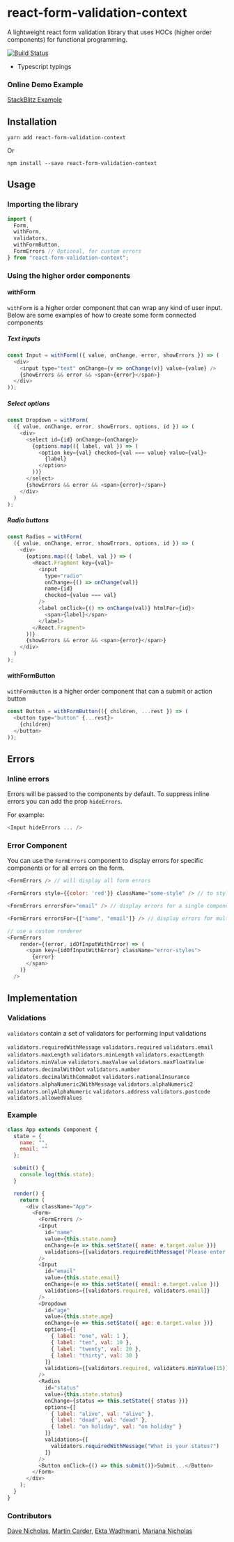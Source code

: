 # react-form-validation-context

A lightweight react form validation library that uses HOCs (higher order components) for functional programming.

[![Build Status](https://travis-ci.org/dave-nicholas/react-form-validation-context.svg?branch=master)](https://travis-ci.org/dave-nicholas/react-form-validation-context)

* Typescript typings

### Online Demo Example

[StackBlitz Example](https://stackblitz.com/edit/react-form-validation-context)

## Installation

```
yarn add react-form-validation-context
```

Or 

```
npm install --save react-form-validation-context
```

## Usage

### Importing the library

```javascript 
import {
  Form,
  withForm,
  validators,
  withFormButton,
  FormErrors // Optional, for custom errors
} from "react-form-validation-context";
```

### Using the higher order components

#### withForm

`withForm` is a higher order component that can wrap any kind of user input.
Below are some examples of how to create some form connected components

##### Text inputs

```javascript
const Input = withForm(({ value, onChange, error, showErrors }) => (
  <div>
    <input type="text" onChange={v => onChange(v)} value={value} />
    {showErrors && error && <span>{error}</span>}
  </div>
));
```

##### Select options

```javascript
const Dropdown = withForm(
  ({ value, onChange, error, showErrors, options, id }) => (
    <div>
      <select id={id} onChange={onChange}>
        {options.map(({ label, val }) => (
          <option key={val} checked={val === value} value={val}>
            {label}
          </option>
        ))}
      </select>
      {showErrors && error && <span>{error}</span>}
    </div>
  )
);
```

##### Radio buttons

```javascript
const Radios = withForm(
  ({ value, onChange, error, showErrors, options, id }) => (
    <div>
      {options.map(({ label, val }) => (
        <React.Fragment key={val}>
          <input
            type="radio"
            onChange={() => onChange(val)}
            name={id}
            checked={value === val}
          />
          <label onClick={() => onChange(val)} htmlFor={id}>
            <span>{label}</span>
          </label>
        </React.Fragment>
      ))}
      {showErrors && error && <span>{error}</span>}
    </div>
  )
);
```


#### withFormButton

`withFormButton` is a higher order component that can a submit or action button

```javascript
const Button = withFormButton(({ children, ...rest }) => (
  <button type="button" {...rest}>
    {children}
  </button>
));
```

## Errors

### Inline errors

Errors will be passed to the components by default.
To suppress inline errors you can add the prop `hideErrors`.

For example: 

```Javascript
<Input hideErrors ... />
```

### Error Component

You can use the `FormErrors` component to display errors for specific components or for all errors on the form.

```javascript
<FormErrors /> // will display all form errors

<FormErrors style={{color: 'red'}} className="some-style" /> // to style errors you may pass props

<FormErrors errorsFor="email" /> // display errors for a single component

<FormErrors errorsFor={["name", "email"]} /> // display errors for multiple components

// use a custom renderer
<FormErrors
    render={(error, idOfInputWithError) => (
      <span key={idOfInputWithError} className="error-styles">
        {error}
      </span>
    )}
  />
```

## Implementation

### Validations

`validators` contain a set of validators for performing input validations


`validators.requiredWithMessage`
`validators.required`
`validators.email`
`validators.maxLength`
`validators.minLength`
`validators.exactLength`
`validators.minValue`
`validators.maxValue`
`validators.maxFloatValue`
`validators.decimalWithDot`
`validators.number`
`validators.decimalWithCommaDot`
`validators.nationalInsurance`
`validators.alphaNumeric2WithMessage`
`validators.alphaNumeric2`
`validators.onlyAlphaNumeric`
`validators.address`
`validators.postcode`
`validators.allowedValues`


### Example

```javascript
class App extends Component {
  state = {
    name: "",
    email: ""
  };

  submit() {
    console.log(this.state);
  }

  render() {
    return (
      <div className="App">
        <Form>
          <FormErrors />
          <Input
            id="name"
            value={this.state.name}
            onChange={e => this.setState({ name: e.target.value })}
            validations={[validators.requiredWithMessage('Please enter a name'), validators.maxLength(20)]}
          />
          <Input
            id="email"
            value={this.state.email}
            onChange={e => this.setState({ email: e.target.value })}
            validations={[validators.required, validators.email]}
          />
          <Dropdown
            id="age"
            value={this.state.age}
            onChange={e => this.setState({ age: e.target.value })}
            options={[
              { label: "one", val: 1 },
              { label: "ten", val: 10 },
              { label: "twenty", val: 20 },
              { label: "thirty", val: 30 }
            ]}
            validations={[validators.required, validators.minValue(15)]}
          />
          <Radios
            id="status"
            value={this.state.status}
            onChange={status => this.setState({ status })}
            options={[
              { label: "alive", val: "alive" },
              { label: "dead", val: "dead" },
              { label: "on holiday", val: "on holiday" }
            ]}
            validations={[
              validators.requiredWithMessage("What is your status?")
            ]}
          />
          <Button onClick={() => this.submit()}>Submit...</Button>
        </Form>
      </div>
    );
  }
}

```



### Contributors

[Dave Nicholas](https://github.com/dave-nicholas), [Martin Carder](https://github.com/MartinCarder), [Ekta Wadhwani](https://github.com/EktaWadhwani), [Mariana Nicholas](https://github.com/manicholas) 